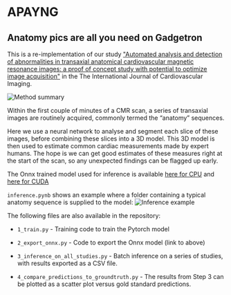 # APAYNG
## Anatomy pics are all you need on Gadgetron

This is a re-implementation of our study ["Automated analysis and detection of abnormalities in transaxial anatomical cardiovascular magnetic resonance images: a proof of concept study with potential to optimize image acquisition"](https://link.springer.com/article/10.1007/s10554-020-02050-w) in the The International Journal of Cardiovascular Imaging.

![Method summary](https://media.springernature.com/full/springer-static/image/art%3A10.1007%2Fs10554-020-02050-w/MediaObjects/10554_2020_2050_Fig2_HTML.png?as=webp)

Within the first couple of minutes of a CMR scan, a series of transaxial images are routinely acquired, commonly termed the “anatomy” sequences.

Here we use a neural network to analyse and segment each slice of these images, before combining these slices into a 3D model. This 3D model is then used to estimate common cardiac measurements made by expert humans. The hope is we can get good estimates of these measures right at the start of the scan, so any unexpected findings can be flagged up early.

The Onnx trained model used for inference is available [here for CPU](https://james.dev/apayng_models/78_0.79991.pt_cpu.onnx) and [here for CUDA](78_0.79991.pt_cuda.onnx)

`inference.pynb` shows an example where a folder containing a typical anatomy sequence is supplied to the model:
![Inference example](https://james.dev/apayn_example.png)

The following files are also available in the repository:

* `1_train.py` - Training code to train the Pytorch model

* `2_export_onnx.py` - Code to export the Onnx model (link to above)

* `3_inference_on_all_studies.py` - Batch inference on a series of studies, with results exported as a CSV file.

* `4_compare_predictions_to_groundtruth.py` - The results from Step 3 can be plotted as a scatter plot versus gold standard predictions.

